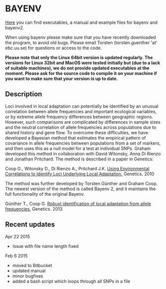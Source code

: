 # BAYENV #

[Here](https://bitbucket.org/tguenther/bayenv2_public/src) you can find executables, a manual and example files for bayenv and bayenv2.

When using bayenv please make sure that you have recently downloaded the program, to avoid old bugs. Please email Torsten (torsten.guenther 'at' ebc.uu.se) for questions or access to the code. 

**Please note that only the Linux 64bit version is updated regularly. The versions for Linux 32bit and MacOS were tested initially but (due to a lack of suitable machines), we do not provide updated executables at the moment. Please ask for the source code to compile it on your machine if you want to make sure that your version is up to date.**

## Description ##

Loci involved in local adaptation can potentially be identified by an unusual correlation between allele frequencies and important ecological variables, or by extreme allele frequency differences between geographic regions. However, such comparisons are complicated by differences in sample sizes and the neutral correlation of allele frequencies across populations due to shared history and gene flow. To overcome these difficulties, we have developed a Bayesian method that estimates the empirical pattern of covariance in allele frequencies between populations from a set of markers, and then uses this as a null model for a test at individual SNPs. Graham developed this method in collaboration with David Witonsky, Anna Di Rienzo and Jonathan Pritchard. The method is described in a paper in Genetics:

Coop G., Witonsky D., Di Rienzo A., Pritchard J.K. [Using Environmental Correlations to Identify Loci Underlying Local Adaptation.](http://www.genetics.org/content/185/4/1411.abstract) Genetics. 2010

The method was further developed by Torsten Günther and Graham Coop. The newest version of the method is called Bayenv 2, and it maintains the full functionality of the original Bayenv.

Günther T., Coop G. [Robust identification of local adaptation from allele frequencies.](http://www.genetics.org/content/195/1/205) Genetics. 2013

## Recent updates ##

Apr 22 2015

* Issue with file name length fixed

Feb 6 2015

* moved to Bitbucket
* updated manual
* minor bugfixes
* added a bash script which loops through all SNPs in a file
